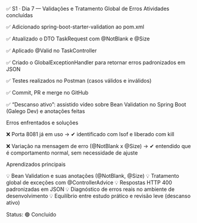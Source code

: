 ✅ S1 · Dia 7 — Validações e Tratamento Global de Erros
Atividades concluídas

✅ Adicionado spring-boot-starter-validation ao pom.xml

✅ Atualizado o DTO TaskRequest com @NotBlank e @Size

✅ Aplicado @Valid no TaskController

✅ Criado o GlobalExceptionHandler para retornar erros padronizados em JSON

✅ Testes realizados no Postman (casos válidos e inválidos)

✅ Commit, PR e merge no GitHub

✅ “Descanso ativo”: assistido vídeo sobre Bean Validation no Spring Boot (Galego Dev) e anotações feitas

Erros enfrentados e soluções

❌ Porta 8081 já em uso → ✔ identificado com lsof e liberado com kill

❌ Variação na mensagem de erro (@NotBlank x @Size) → ✔ entendido que é comportamento normal, sem necessidade de ajuste

Aprendizados principais

💡 Bean Validation e suas anotações (@NotBlank, @Size)
💡 Tratamento global de exceções com @ControllerAdvice
💡 Respostas HTTP 400 padronizadas em JSON
💡 Diagnóstico de erros reais no ambiente de desenvolvimento
💡 Equilíbrio entre estudo prático e revisão leve (descanso ativo)

Status: 🟢 Concluído